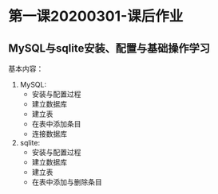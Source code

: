 第一课20200301-课后作业
=====================
MySQL与sqlite安装、配置与基础操作学习
--------------------------------------
基本内容：
1. MySQL:
    - 安装与配置过程 
    - 建立数据库
    - 建立表
    - 在表中添加条目
    - 连接数据库
2. sqlite:
    - 安装与配置过程 
    - 建立数据库
    - 建立表
    - 在表中添加与删除条目

